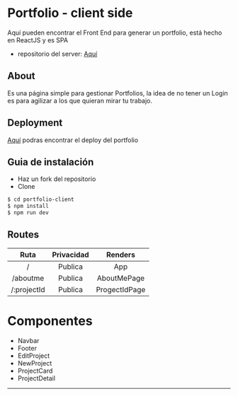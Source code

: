 # Portfolio - client side

Aquí pueden encontrar el Front End para generar un portfolio, está hecho en ReactJS y es SPA

- repositorio del server: [Aquí](https://github.com/eoGimenez/portfolio-server)

## About

Es una página simple para gestionar Portfolios, la idea de no tener un Login es para agilizar a los que quieran mirar tu trabajo.

## Deployment
[Aquí](https://portfolio-eogimenez.netlify.app/) podras encontrar el deploy del portfolio

## Guia de instalación

- Haz un fork del repositorio
- Clone

```bash
$ cd portfolio-client
$ npm install
$ npm run dev
```

## Routes

|    Ruta     | Privacidad |    Renders    |
| :---------: | :--------: | :-----------: |
|      /      |  Publica   |      App      |
|  /aboutme   |  Publica   |  AboutMePage  |
| /:projectId |  Publica   | ProgectIdPage |

# Componentes

- Navbar
- Footer
- EditProject
- NewProject
- ProjectCard
- ProjectDetail

---
